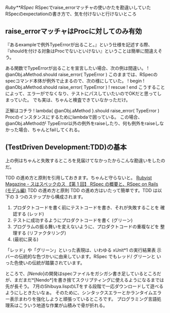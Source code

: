 *Ruby**RSpec* RSpecでraise_errorマッチャの使いかたを勘違いしていた
RSpecのexpectationの書き方で、気を付けないと行けないところ

## raise_errorマッチャはProcに対してのみ有効
『あるexampleで例外TypeErrorが出ること。』という仕様を記述する際、『shouldを付ける対象はProcでないといけない』ということは簡単に間違えそう。

ある関数でTypeErrorが出ることを宣言したい場合、次の例は間違い。
! @anObj.aMethod.should raise_error( TypeError )
このままでは、RSpecのspecコマンド本体が例外で止まるので、次の様にしていた。
! begin
!   @anObj.aMethod.should raise_error( TypeError )
! rescue
! end
こうすることによって、エラーがでなくなり、テストにパスしていたいのでOKだと思ってしまっていた。
でも実は、ちゃんと検査できていなかっただけ。

正解はコチラ
! lambda{ @anObj.aMethod }.should raise_error( TypeError )
Procのインスタンスにするためにlambdaで囲っている。
この場合、 @anObj.aMethodが TypeError以外の例外をraiseしたり、何も例外をraiseしなかった場合、ちゃんとfailしてくれる。

## (TestDriven Development:TDD)の基本
上の例はちゃんと失敗するところを見届けてなかったからこんな勘違いをしたのだ。

TDD の進め方と原則を引用しておきます。ちゃんと守らないと。
 [Rubyist Magazine - スはスペックのス 【第 1 回】 RSpec の概要と、RSpec on Rails (モデル編)](http://jp.rubyist.net/magazine/?0021-Rspec)
 TDD の進め方と原則
 TDD の進め方はいたって簡単です。TDD は以下の 3 つのステップから構成されます。
  1. プロダクトコードを書く前にテストコードを書き、それが失敗することを
     確認する (レッド)
  2. テストに成功するようにプロダクトコードを書く (グリーン)
  3. プログラムの振る舞いを変えないように、プロダクトコードの重複などを
     整理する (リファクタリング)
  4. (最初に戻る)
 
 「レッド」や「グリーン」といった表現は、いわゆる xUnit*1 の実行結果表
 示バーの伝統的な色づかいに由来しています。RSpec でもレッド/ グリーンと
 いった色使いの伝統が踏襲されています。

ところで、*[Nendo*]の開発はspecファイルをガシガシ書き足しているところだが、まだまだ*[Nendo*]を書き捨てスクリプティングに使えるようになるまでは先が長そう。
7月のShibuya.lispのLTをする段階で一応ダウンロードして遊べるようにしときたいなぁ。
そのために、シンタックスエラーとかランタイムエラー表示まわりを強化しようと頑張っているところです。
プログラミング言語処理系はこういう地道な作業が山積みで骨が折れる。
